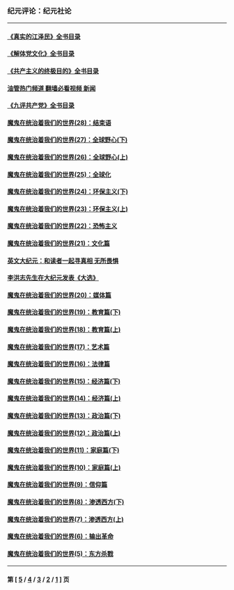 ### 纪元评论：纪元社论
---
#### [《真实的江泽民》全书目录](../../pages/nsc422/n13721399.md?09110330) 
#### [《解体党文化》全书目录](../../pages/nsc422/n13721157.md?09110330) 
#### [《共产主义的终极目的》全书目录](../../pages/nsc422/n13721048.md?09110330) 
#### [油管热门频道 翻墙必看视频 新闻](ok?09110330)
#### [《九评共产党》全书目录](../../pages/nsc422/n13708085.md?09110330) 
#### [魔鬼在统治着我们的世界(28)：结束语](../../pages/nsc422/n10936246.md?09110330) 
#### [魔鬼在统治着我们的世界(27)：全球野心(下)](../../pages/nsc422/n10928319.md?09110330) 
#### [魔鬼在统治着我们的世界(26)：全球野心(上)](../../pages/nsc422/n10900318.md?09110330) 
#### [魔鬼在统治着我们的世界(25)：全球化](../../pages/nsc422/n10788205.md?09110330) 
#### [魔鬼在统治着我们的世界(24)：环保主义(下)](../../pages/nsc422/n10695307.md?09110330) 
#### [魔鬼在统治着我们的世界(23)：环保主义(上)](../../pages/nsc422/n10688613.md?09110330) 
#### [魔鬼在统治着我们的世界(22)：恐怖主义](../../pages/nsc422/n10614727.md?09110330) 
#### [魔鬼在统治着我们的世界(21)：文化篇](../../pages/nsc422/n10597706.md?09110330) 
#### [英文大纪元：和读者一起寻真相 无所畏惧](../../pages/nsc422/n12542027.md?09110330) 
#### [李洪志先生在大纪元发表《大选》](../../pages/nsc422/n12534746.md?09110330) 
#### [魔鬼在统治着我们的世界(20)：媒体篇](../../pages/nsc422/n10586579.md?09110330) 
#### [魔鬼在统治着我们的世界(19)：教育篇(下)](../../pages/nsc422/n10564808.md?09110330) 
#### [魔鬼在统治着我们的世界(18)：教育篇(上)](../../pages/nsc422/n10526970.md?09110330) 
#### [魔鬼在统治着我们的世界(17)：艺术篇](../../pages/nsc422/n10499093.md?09110330) 
#### [魔鬼在统治着我们的世界(16)：法律篇](../../pages/nsc422/n10485969.md?09110330) 
#### [魔鬼在统治着我们的世界(15)：经济篇(下)](../../pages/nsc422/n10469975.md?09110330) 
#### [魔鬼在统治着我们的世界(14)：经济篇(上)](../../pages/nsc422/n10457370.md?09110330) 
#### [魔鬼在统治着我们的世界(13)：政治篇(下)](../../pages/nsc422/n10448270.md?09110330) 
#### [魔鬼在统治着我们的世界(12)：政治篇(上)](../../pages/nsc422/n10444576.md?09110330) 
#### [魔鬼在统治着我们的世界(11)：家庭篇(下)](../../pages/nsc422/n10440961.md?09110330) 
#### [魔鬼在统治着我们的世界(10)：家庭篇(上)](../../pages/nsc422/n10435448.md?09110330) 
#### [魔鬼在统治着我们的世界(9)：信仰篇](../../pages/nsc422/n10432159.md?09110330) 
#### [魔鬼在统治着我们的世界(8)：渗透西方(下)](../../pages/nsc422/n10429603.md?09110330) 
#### [魔鬼在统治着我们的世界(7)：渗透西方(上)](../../pages/nsc422/n10426013.md?09110330) 
#### [魔鬼在统治着我们的世界(6)：输出革命](../../pages/nsc422/n10421536.md?09110330) 
#### [魔鬼在统治着我们的世界(5)：东方杀戮](../../pages/nsc422/n10417707.md?09110330) 

---
#### 第 [ [5](./5.md?09110330) / [4](./4.md?09110330) / [3](./3.md?09110330) / [2](./2.md?09110330) / [1](./1.md?09110330) ] 页
